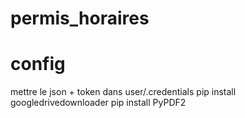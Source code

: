 # permis_horaires
# config
mettre le json + token dans user/.credentials
pip install googledrivedownloader
pip install PyPDF2